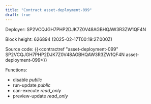 ```yaml
---
title: "Contract asset-deployment-099"
draft: true
---
```

Deployer: SP2VCQJGH7PHP2DJK7Z0V48AGBHQAW3R3ZW1QF4N


 



Block height: 626894 (2025-02-17T00:19:27.000Z)

Source code: {{<contractref "asset-deployment-099" SP2VCQJGH7PHP2DJK7Z0V48AGBHQAW3R3ZW1QF4N asset-deployment-099>}}

Functions:

* disable _public_
* run-update _public_
* can-execute _read_only_
* preview-update _read_only_
